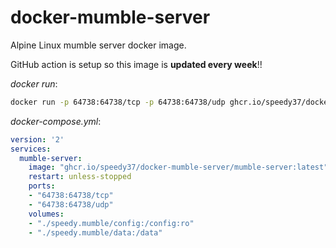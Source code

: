 # docker-mumble-server

Alpine Linux mumble server docker image.

GitHub action is setup so this image is __updated every week__!!

_docker run_:

```sh
docker run -p 64738:64738/tcp -p 64738:64738/udp ghcr.io/speedy37/docker-mumble-server/mumble-server:latest
```

_docker-compose.yml_:

```yml
version: '2'
services:
  mumble-server:
    image: "ghcr.io/speedy37/docker-mumble-server/mumble-server:latest"
    restart: unless-stopped
    ports:
    - "64738:64738/tcp"
    - "64738:64738/udp"
    volumes:
    - "./speedy.mumble/config:/config:ro"
    - "./speedy.mumble/data:/data"
```
